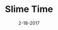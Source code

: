 ---
layout: showcase
title: "Slime Time"
itch: https://incredible-ape.itch.io/slime-time
website: https://incredible-ape.itch.io/slime-time
date: "2-18-2017"
---
